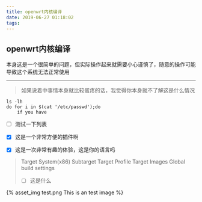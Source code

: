 ```yaml
---
title: openwrt内核编译
date: 2019-06-27 01:18:02
tags:
---
```


## openwrt内核编译
本身这是一个很简单的问题，但实际操作起来就需要小心谨慎了，随意的操作可能导致这个系统无法正常使用
___

> 如果说着中事情本身就比较蛋疼的话，我觉得你本身就不了解这是什么情况

```shell {.line-numbers}
ls -lh
do for i in $(cat '/etc/passwd');do
    if you have
```
- [ ] 测试一下列表
- [x] 这是一个非常方便的插件啊
- [x] 这是一次非常有趣的体验，这是你的语言吗


>   Target System(x86)
    Subtarget
    Target Profile
    Target Images
    Global build settings
>- [ ] 这是什么

{% asset_img test.png This is an test image %}
